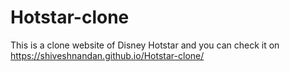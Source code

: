 # Hotstar-clone
This is a clone website of Disney Hotstar and 
you can check it on https://shiveshnandan.github.io/Hotstar-clone/
